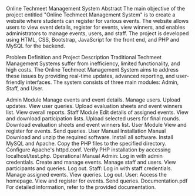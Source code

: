 Online Techmeet Management System
Abstract
The main objective of the project entitled "Online Techmeet Management System" is to create a website where students can register for various events. The website allows users to view event details, register for events, view winners, and enables administrators to manage events, users, and staff. The project is developed using HTML, CSS, Bootstrap, JavaScript for the front end, and PHP and MySQL for the backend.

Problem Definition and Project Description
Traditional Techmeet Management Systems suffer from inefficiency, limited functionality, and high costs. The Online Techmeet Management System aims to address these issues by providing real-time updates, advanced reporting, and user-friendly interfaces. The system consists of three main modules: Admin, Staff, and User.

Admin Module
Manage events and event details.
Manage users.
Upload updates.
View user queries.
Upload evaluation sheets and event winners list.
View overall reports.
Staff Module
Edit details of assigned events.
View and download participation lists.
Upload selected users for final rounds.
Download evaluation sheets and event winners list.
User Module
View and register for events.
Send queries.
User Manual
Installation Manual
Download and unzip the required software.
Install all software.
Install MySQL and Apache.
Copy the PHP files to the specified directory.
Configure Apache's httpd.conf.
Verify PHP installation by accessing localhost/test.php.
Operational Manual
Admin:
Log in with admin credentials.
Create and manage events.
Manage staff and users.
View participants and queries.
Log out.
Staff:
Log in with staff credentials.
Manage assigned events.
View queries.
Log out.
User:
Access the homepage.
View and register for events.
Send queries.
Documentation.pdf
For detailed information, refer to the provided documentation.
